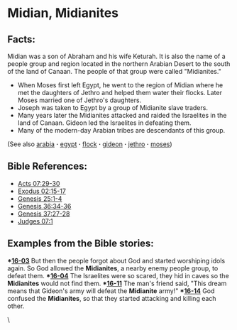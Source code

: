 # Midian, Midianites #

## Facts: ##

Midian was a son of Abraham and his wife Keturah. It is also the name of a people group and region located in the northern Arabian Desert to the south of the land of Canaan. The people of that group were called "Midianites."

* When Moses first left Egypt, he went to the region of Midian where he met the daughters of Jethro and helped them water their flocks. Later Moses married one of Jethro's daughters.
* Joseph was taken to Egypt by a group of Midianite slave traders.
* Many years later the Midianites attacked and raided the Israelites in the land of Canaan. Gideon led the Israelites in defeating them.
* Many of the modern-day Arabian tribes are descendants of this group.

(See also   [arabia](../other/arabia.md) **·** [egypt](../other/egypt.md) **·** [flock](../other/flock.md) **·** [gideon](../other/gideon.md) **·** [jethro](../other/jethro.md) **·** [moses](../other/moses.md)) 

## Bible References: ##

* [Acts 07:29-30](https://door43.org/en/bible/notes/act/07/29)
* [Exodus 02:15-17](https://door43.org/en/bible/notes/exo/02/15)
* [Genesis 25:1-4](https://door43.org/en/bible/notes/gen/25/01)
* [Genesis 36:34-36](https://door43.org/en/bible/notes/gen/36/34)
* [Genesis 37:27-28](https://door43.org/en/bible/notes/gen/37/27)
* [Judges 07:1](https://door43.org/en/bible/notes/jdg/07/01)

## Examples from the Bible stories: ##

  __*[16-03](https://door43.org/en/obs/notes/frames/16-03)__ But then the people forgot about God and started worshiping idols again. So God allowed the __Midianites__, a nearby enemy people group, to defeat them. 
  __*[16-04](https://door43.org/en/obs/notes/frames/16-04)__ The Israelites were so scared, they hid in caves so the __Midianites__ would not find them. 
  __*[16-11](https://door43.org/en/obs/notes/frames/16-11)__ The man's friend said, "This dream means that Gideon's army will defeat the __Midianite__ army!" 
  __*[16-14](https://door43.org/en/obs/notes/frames/16-14)__ God confused the __Midianites__, so that they started attacking and killing each other. 



\\

